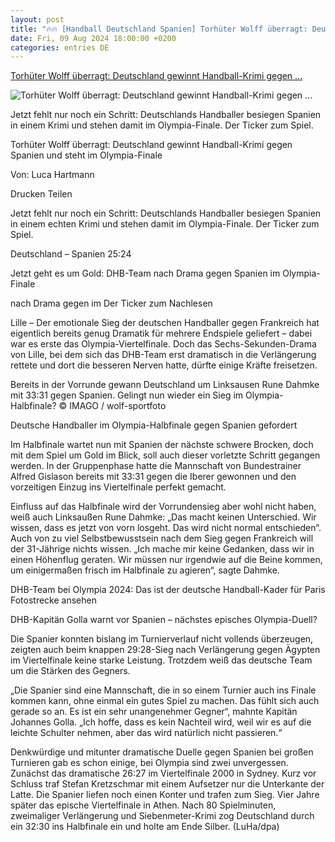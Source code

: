 ```yaml
---
layout: post
title: "🔥🔥 [Handball Deutschland Spanien] Torhüter Wolff überragt: Deutschland gewinnt Handball-Krimi gegen ..."
date: Fri, 09 Aug 2024 18:00:00 +0200
categories: entries DE
---
```

[Torhüter Wolff überragt: Deutschland gewinnt Handball-Krimi gegen ...](https://www.fr.de/sport/sport-mix/deutschland-gegen-spanien-live-ticker-handball-olympia-halbfinale-dhb-team-zr-93234274.html)

![Torhüter Wolff überragt: Deutschland gewinnt Handball-Krimi gegen ...](https://www.fr.de/assets/images/35/307/35307923-torhueter-andreas-wolff-hinten-sichert-deutschland-den-sieg-gegen-spanien-und-damit-den-einzug-ins-olympia-finale-2lrQdmoLk8fe.jpg)

Jetzt fehlt nur noch ein Schritt: Deutschlands Handballer besiegen Spanien in einem Krimi und stehen damit im Olympia-Finale. Der Ticker zum Spiel.

Torhüter Wolff überragt: Deutschland gewinnt Handball-Krimi gegen Spanien und steht im Olympia-Finale

Von: Luca Hartmann

Drucken Teilen

Jetzt fehlt nur noch ein Schritt: Deutschlands Handballer besiegen Spanien in einem echten Krimi und stehen damit im Olympia-Finale. Der Ticker zum Spiel.

Deutschland – Spanien 25:24

Jetzt geht es um Gold: DHB-Team nach Drama gegen Spanien im Olympia-Finale

nach Drama gegen im Der Ticker zum Nachlesen

Lille – Der emotionale Sieg der deutschen Handballer gegen Frankreich hat eigentlich bereits genug Dramatik für mehrere Endspiele geliefert – dabei war es erste das Olympia-Viertelfinale. Doch das Sechs-Sekunden-Drama von Lille, bei dem sich das DHB-Team erst dramatisch in die Verlängerung rettete und dort die besseren Nerven hatte, dürfte einige Kräfte freisetzen.

Bereits in der Vorrunde gewann Deutschland um Linksausen Rune Dahmke mit 33:31 gegen Spanien. Gelingt nun wieder ein Sieg im Olympia-Halbfinale? © IMAGO / wolf-sportfoto

Deutsche Handballer im Olympia-Halbfinale gegen Spanien gefordert

Im Halbfinale wartet nun mit Spanien der nächste schwere Brocken, doch mit dem Spiel um Gold im Blick, soll auch dieser vorletzte Schritt gegangen werden. In der Gruppenphase hatte die Mannschaft von Bundestrainer Alfred Gislason bereits mit 33:31 gegen die Iberer gewonnen und den vorzeitigen Einzug ins Viertelfinale perfekt gemacht.

Einfluss auf das Halbfinale wird der Vorrundensieg aber wohl nicht haben, weiß auch Linksaußen Rune Dahmke: „Das macht keinen Unterschied. Wir wissen, dass es jetzt von vorn losgeht. Das wird nicht normal entschieden“. Auch von zu viel Selbstbewusstsein nach dem Sieg gegen Frankreich will der 31-Jährige nichts wissen. „Ich mache mir keine Gedanken, dass wir in einen Höhenflug geraten. Wir müssen nur irgendwie auf die Beine kommen, um einigermaßen frisch im Halbfinale zu agieren“, sagte Dahmke.

DHB-Team bei Olympia 2024: Das ist der deutsche Handball-Kader für Paris Fotostrecke ansehen

DHB-Kapitän Golla warnt vor Spanien – nächstes episches Olympia-Duell?

Die Spanier konnten bislang im Turnierverlauf nicht vollends überzeugen, zeigten auch beim knappen 29:28-Sieg nach Verlängerung gegen Ägypten im Viertelfinale keine starke Leistung. Trotzdem weiß das deutsche Team um die Stärken des Gegners.

„Die Spanier sind eine Mannschaft, die in so einem Turnier auch ins Finale kommen kann, ohne einmal ein gutes Spiel zu machen. Das fühlt sich auch gerade so an. Es ist ein sehr unangenehmer Gegner“, mahnte Kapitän Johannes Golla. „Ich hoffe, dass es kein Nachteil wird, weil wir es auf die leichte Schulter nehmen, aber das wird natürlich nicht passieren.“

Denkwürdige und mitunter dramatische Duelle gegen Spanien bei großen Turnieren gab es schon einige, bei Olympia sind zwei unvergessen. Zunächst das dramatische 26:27 im Viertelfinale 2000 in Sydney. Kurz vor Schluss traf Stefan Kretzschmar mit einem Aufsetzer nur die Unterkante der Latte. Die Spanier liefen noch einen Konter und trafen zum Sieg. Vier Jahre später das epische Viertelfinale in Athen. Nach 80 Spielminuten, zweimaliger Verlängerung und Siebenmeter-Krimi zog Deutschland durch ein 32:30 ins Halbfinale ein und holte am Ende Silber. (LuHa/dpa)

